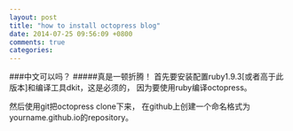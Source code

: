 ```yaml
---
layout: post
title: "how to install octopress blog"
date: 2014-07-25 09:56:09 +0800
comments: true
categories: 
---
```

###中文可以吗？
#####真是一顿折腾！
首先要安装配置ruby1.9.3[或者高于此版本]和编译工具dkit，这是必须的，
因为要使用ruby编译octopress。

然后使用git把octopress clone下来，
在github上创建一个命名格式为yourname.github.io的repository。

